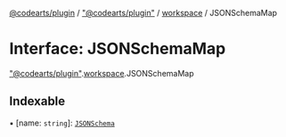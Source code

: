[@codearts/plugin](../README.md) / ["@codearts/plugin"](../modules/_codearts_plugin_.md) / [workspace](../modules/codearts_plugin_.workspace.md) / JSONSchemaMap

# Interface: JSONSchemaMap

["@codearts/plugin"](../modules/_codearts_plugin_.md).[workspace](../modules/codearts_plugin_.workspace.md).JSONSchemaMap

## Indexable

▪ [name: `string`]: [`JSONSchema`](codearts_plugin_.workspace.JSONSchema.md)
